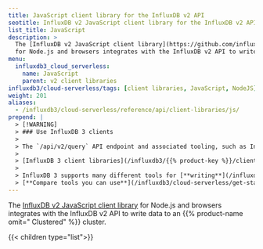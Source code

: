```yaml
---
title: JavaScript client library for the InfluxDB v2 API
seotitle: InfluxDB v2 JavaScript client library for the InfluxDB v2 API
list_title: JavaScript
description: >
  The [InfluxDB v2 JavaScript client library](https://github.com/influxdata/influxdb-client-js)
  for Node.js and browsers integrates with the InfluxDB v2 API to write data to an InfluxDB Cloud Serverless bucket.
menu:
  influxdb3_cloud_serverless:
    name: JavaScript
    parent: v2 client libraries
influxdb3/cloud-serverless/tags: [client libraries, JavaScript, NodeJS]
weight: 201
aliases:
  - /influxdb3/cloud-serverless/reference/api/client-libraries/js/
prepend: |
  > [!WARNING]
  > ### Use InfluxDB 3 clients
  > 
  > The `/api/v2/query` API endpoint and associated tooling, such as InfluxDB v2 client libraries and the `influx` CLI, **can't** query an {{% product-name omit=" Clustered" %}} cluster.
  > 
  > [InfluxDB 3 client libraries](/influxdb3/{{% product-key %}}/client-libraries/v3/) are available that integrate with your code to write and query data stored in {{% product-name %}}.
  > 
  > InfluxDB 3 supports many different tools for [**writing**](/influxdb3/cloud-serverless/write-data/) and [**querying**](/influxdb3/cloud-serverless/query-data/) data.
  > [**Compare tools you can use**](/influxdb3/cloud-serverless/get-started/#tools-to-use) to interact with {{% product-name %}}.
---
```


The [InfluxDB v2 JavaScript client library](https://github.com/influxdata/influxdb-client-js)
for Node.js and browsers integrates with the InfluxDB v2 API to write data to an {{% product-name omit=" Clustered" %}} cluster.

{{< children type="list">}}
